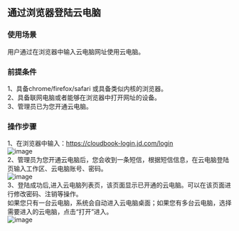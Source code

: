 ## 通过浏览器登陆云电脑
### 使用场景
用户通过在浏览器中输入云电脑网址使用云电脑。<br>
### 前提条件
1、具备chrome/firefox/safari 或具备类似内核的浏览器。<br>
2、具备联网电脑或者能够在浏览器中打开网址的设备。<br>
3、管理员已为您开通云电脑。<br>
### 操作步骤
1、在浏览器中输入：https://cloudbook-login.jd.com/login<br>
![image](https://user-images.githubusercontent.com/103625856/192927509-b686b633-e115-4b3c-9983-fc8524d2d2d9.png)<br>
2、管理员为您开通云电脑后，您会收到一条短信，根据短信信息，在云电脑登陆页输入工作区、云电脑账号、密码。<br>
![image](https://user-images.githubusercontent.com/103625856/192928900-331e55af-1012-4183-b336-d731158400c7.png)<br>
3、登陆成功后,进入云电脑列表页，该页面显示已开通的云电脑。可以在该页面进行修改密码、注销等操作。<br>
   如果您只有一台云电脑，系统会自动进入云电脑桌面；如果您有多台云电脑，选择需要进入的云电脑，点击“打开”进入。<br>
![image](https://user-images.githubusercontent.com/103625856/192932638-06dfd7cb-e59a-4b71-ac20-c0d613193088.png)<br>
